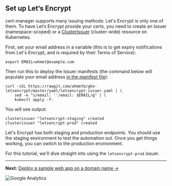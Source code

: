 <!--
Copyright 2018 Google Inc.

Licensed under the Apache License, Version 2.0 (the "License");
you may not use this file except in compliance with the License.
You may obtain a copy of the License at

    https://www.apache.org/licenses/LICENSE-2.0

Unless required by applicable law or agreed to in writing, software
distributed under the License is distributed on an "AS IS" BASIS,
WITHOUT WARRANTIES OR CONDITIONS OF ANY KIND, either express or implied.
See the License for the specific language governing permissions and
limitations under the License.
-->

## Set up Let‘s Encrypt

cert-manager supports many issuing methods: Let's Encrypt is only one of them.
To have Let’s Encrypt provide your certs, you need to create an Issuer
(namespace-scoped) or a [ClusterIssuer] (cluster-wide) resource on Kubernetes.


First, set your email address in a variable (this is to get expiry notifications
from Let's Encrypt, and is required by their Terms of Service):

    export EMAIL=ahmet@example.com

Then run this to deploy the Issuer manifests (the command below will populate
your email address [in the manifest file][manifest]):

    curl -sSL https://rawgit.com/ahmetb/gke-letsencrypt/master/yaml/letsencrypt-issuer.yaml | \
        sed -e "s/email: ''/email: $EMAIL/g" | \
        kubectl apply -f-

You will see output:

    clusterissuer "letsencrypt-staging" created
    clusterissuer "letsencrypt-prod" created


Let's Encrypt has both staging and production endpoints. You should use the
staging environment to test the automation out. Once you get things working, you
can switch to the production environment.

For this tutorial, we'll dive straight into using the `letsencrypt-prod` issuer.


[cert-manager]: https://github.com/jetstack/cert-manager/
[ClusterIssuer]: https://cert-manager.readthedocs.io/en/latest/reference/clusterissuers.html
[manifest]: yaml/letsencrypt-issuer.yaml

-----

**Next:** [Deploy a sample web app on a domain name &rarr;](40-deploy-an-app.md)



![Google Analytics](https://ga-beacon.appspot.com/UA-2609286-16/30-setup-letsencrypt?pixel)
